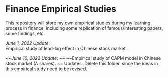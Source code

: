 # Finance Empirical Studies
This repository will store my own empirical studies during my learning process in finance, including some replication of famous/interesting papers, some findings, etc.

*June 1, 2022 Update*:      
Empirical study of lead-lag effect in Chinese stock market.

~~*June 16, 2022 Update*:       ~~
~~Empirical study of CAPM model in Chinese stock market (A shares).     ~~
Updates: Delete this folder, since the ideas in this empirical study need to be revised.
